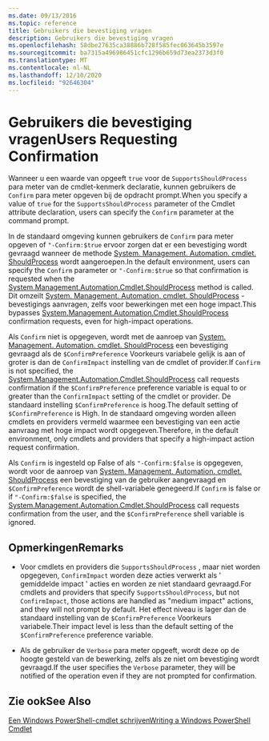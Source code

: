 ```yaml
---
ms.date: 09/13/2016
ms.topic: reference
title: Gebruikers die bevestiging vragen
description: Gebruikers die bevestiging vragen
ms.openlocfilehash: 58dbe27635ca38886b728f585fec063645b3597e
ms.sourcegitcommit: ba7315a496986451cfc1296b659d73ea2373d3f0
ms.translationtype: MT
ms.contentlocale: nl-NL
ms.lasthandoff: 12/10/2020
ms.locfileid: "92646304"
---
```

# <a name="users-requesting-confirmation"></a><span data-ttu-id="72199-103">Gebruikers die bevestiging vragen</span><span class="sxs-lookup"><span data-stu-id="72199-103">Users Requesting Confirmation</span></span>

<span data-ttu-id="72199-104">Wanneer u een waarde van opgeeft `true` voor de `SupportsShouldProcess` para meter van de cmdlet-kenmerk declaratie, kunnen gebruikers de `Confirm` para meter opgeven bij de opdracht prompt.</span><span class="sxs-lookup"><span data-stu-id="72199-104">When you specify a value of `true` for the `SupportsShouldProcess` parameter of the Cmdlet attribute declaration, users can specify the `Confirm` parameter at the command prompt.</span></span>

<span data-ttu-id="72199-105">In de standaard omgeving kunnen gebruikers de `Confirm` para meter opgeven of `"-Confirm:$true` ervoor zorgen dat er een bevestiging wordt gevraagd wanneer de methode [System. Management. Automation. cmdlet. ShouldProcess](/dotnet/api/System.Management.Automation.Cmdlet.ShouldProcess) wordt aangeroepen.</span><span class="sxs-lookup"><span data-stu-id="72199-105">In the default environment, users can specify the `Confirm` parameter or `"-Confirm:$true` so that confirmation is requested when the [System.Management.Automation.Cmdlet.ShouldProcess](/dotnet/api/System.Management.Automation.Cmdlet.ShouldProcess) method is called.</span></span> <span data-ttu-id="72199-106">Dit omzeilt [System. Management. Automation. cmdlet. ShouldProcess](/dotnet/api/System.Management.Automation.Cmdlet.ShouldProcess) -bevestigings aanvragen, zelfs voor bewerkingen met een hoge impact.</span><span class="sxs-lookup"><span data-stu-id="72199-106">This bypasses [System.Management.Automation.Cmdlet.ShouldProcess](/dotnet/api/System.Management.Automation.Cmdlet.ShouldProcess) confirmation requests, even for high-impact operations.</span></span>

<span data-ttu-id="72199-107">Als `Confirm` niet is opgegeven, wordt met de aanroep van [System. Management. Automation. cmdlet. ShouldProcess](/dotnet/api/System.Management.Automation.Cmdlet.ShouldProcess) een bevestiging gevraagd als de `$ConfirmPreference` Voorkeurs variabele gelijk is aan of groter is dan de `ConfirmImpact` instelling van de cmdlet of provider.</span><span class="sxs-lookup"><span data-stu-id="72199-107">If `Confirm` is not specified, the [System.Management.Automation.Cmdlet.ShouldProcess](/dotnet/api/System.Management.Automation.Cmdlet.ShouldProcess) call requests confirmation if the `$ConfirmPreference` preference variable is equal to or greater than the `ConfirmImpact` setting of the cmdlet or provider.</span></span> <span data-ttu-id="72199-108">De standaard instelling `$ConfirmPreference` is hoog.</span><span class="sxs-lookup"><span data-stu-id="72199-108">The default setting of `$ConfirmPreference` is High.</span></span> <span data-ttu-id="72199-109">In de standaard omgeving worden alleen cmdlets en providers vermeld waarmee een bevestiging van een actie aanvraag met hoge impact wordt opgegeven.</span><span class="sxs-lookup"><span data-stu-id="72199-109">Therefore, in the default environment, only cmdlets and providers that specify a high-impact action request confirmation.</span></span>

<span data-ttu-id="72199-110">Als `Confirm` is ingesteld op False of als `"-Confirm:$false` is opgegeven, wordt voor de aanroep van [System. Management. Automation. cmdlet. ShouldProcess](/dotnet/api/System.Management.Automation.Cmdlet.ShouldProcess) een bevestiging van de gebruiker aangevraagd en `$ConfirmPreference` wordt de shell-variabele genegeerd.</span><span class="sxs-lookup"><span data-stu-id="72199-110">If `Confirm` is false or if `"-Confirm:$false` is specified, the [System.Management.Automation.Cmdlet.ShouldProcess](/dotnet/api/System.Management.Automation.Cmdlet.ShouldProcess) call requests confirmation from the user, and the `$ConfirmPreference` shell variable is ignored.</span></span>

## <a name="remarks"></a><span data-ttu-id="72199-111">Opmerkingen</span><span class="sxs-lookup"><span data-stu-id="72199-111">Remarks</span></span>

- <span data-ttu-id="72199-112">Voor cmdlets en providers die `SupportsShouldProcess` , maar niet worden opgegeven, `ConfirmImpact` worden deze acties verwerkt als ' gemiddelde impact ' acties en worden ze niet standaard gevraagd.</span><span class="sxs-lookup"><span data-stu-id="72199-112">For cmdlets and providers that specify `SupportsShouldProcess`, but not `ConfirmImpact`, those actions are handled as "medium impact" actions, and they will not prompt by default.</span></span> <span data-ttu-id="72199-113">Het effect niveau is lager dan de standaard instelling van de `$ConfirmPreference` Voorkeurs variabele.</span><span class="sxs-lookup"><span data-stu-id="72199-113">Their impact level is less than the default setting of the `$ConfirmPreference` preference variable.</span></span>

- <span data-ttu-id="72199-114">Als de gebruiker de `Verbose` para meter opgeeft, wordt deze op de hoogte gesteld van de bewerking, zelfs als ze niet om bevestiging wordt gevraagd.</span><span class="sxs-lookup"><span data-stu-id="72199-114">If the user specifies the `Verbose` parameter, they will be notified of the operation even if they are not prompted for confirmation.</span></span>

## <a name="see-also"></a><span data-ttu-id="72199-115">Zie ook</span><span class="sxs-lookup"><span data-stu-id="72199-115">See Also</span></span>

[<span data-ttu-id="72199-116">Een Windows PowerShell-cmdlet schrijven</span><span class="sxs-lookup"><span data-stu-id="72199-116">Writing a Windows PowerShell Cmdlet</span></span>](./writing-a-windows-powershell-cmdlet.md)
